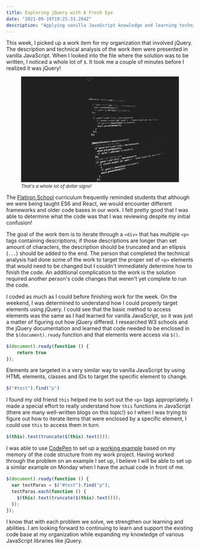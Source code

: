 ```yaml
---
title: Exploring jQuery with A Fresh Eye
date: "2021-09-19T19:25:33.284Z"
description: "Applying vanilla JavaScript knowledge and learning techniques to solve new (to me!) jQuery problems"
---
```


This week, I picked up a work item for my organization that involved jQuery. The description and technical analysis of the work item were presented in vanilla JavaScript. When I looked into the file where the solution was to be written, I noticed a whole lot of `$`. It took me a couple of minutes before I realized it was jQuery!

<figure>
    <img src="./jquery-example.jpg" />
    <figcaption style="font-size: 0.75rem; font-style: italic;">That's a whole lot of dollar signs!</figcaption>
</figure>

The [Flatiron School](https://flatironschool.com/) curriculum frequently reminded students that although we were being taught ES6 and React, we would encounter different frameworks and older code bases in our work. I felt pretty good that I was able to determine what the code was that I was reviewing despite my initial confusion!

The goal of the work item is to iterate through a `<div>` that has multiple `<p>` tags containing descriptions; if those descriptions are longer than set amount of characters, the description should be truncated and an ellipsis (`...`) should be added to the end. The person that completed the technical analysis had done some of the work to target the proper set of `<p>` elements that would need to be changed but I couldn't immediately determine how to finish the code. An additional complication to the work is the solution required another person's code changes that weren't yet complete to run the code. 

I coded as much as I could before finishing work for the week. On the weekend, I was determined to understand how I could properly target elements using jQuery. I could see that the basic method to access elements was the same as I had learned for vanilla JavaScript, so it was just a matter of figuring out how jQuery differed. I researched W3 schools and the jQuery documentation and learned that code needed to be enclosed in the `$(document).ready` function and that elements were access via `$()`.

```JavaScript
$(document).ready(function () {
    return true
});
```

Elements are targeted in a very similar way to vanilla JavaScript by using HTML elements, classes and IDs to target the specific element to change.

```JavaScript
$("#test").find("p")
```

I found my old friend `this` helped me to sort out the `<p>` tags appropriately. I made a special effort to really understand how `this` functions in JavaScript (there are many well-written blogs on this topic!) so I when I was trying to figure out how to iterate items that were enclosed by a specific element, I could use `this` to access them in turn.

```JavaScript
$(this).text(truncate($(this).text()));
```

I was able to use [CodePen](https://codepen.io/your-work) to set up a [working example](https://codepen.io/kristenkinnearohlmann/pen/BaZrLRR) based on my memory of the code structure from my work project. Having worked through the problem on an example I set up, I believe I will be able to set up a similar example on Monday when I have the actual code in front of me.

```JavaScript
$(document).ready(function () {
  var testParas = $("#test").find("p");
  testParas.each(function () {
    $(this).text(truncate($(this).text()));
  });
});
```

I know that with each problem we solve, we strengthen our learning and abilities. I am looking forward to continuing to learn and support the existing code base at my organization while expanding my knowledge of various JavaScript libraries like jQuery.